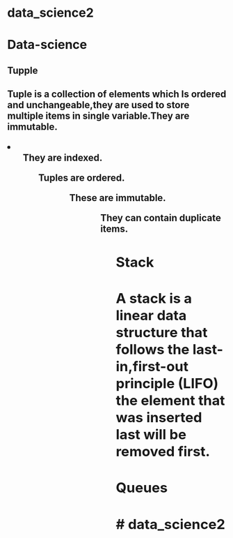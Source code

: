 # data_science2
<h1> Data-science<h2>
<h2>Tupple<h2>
<p>Tuple is a collection of elements which
Is ordered and unchangeable,they are used to store multiple items in single variable.They are immutable.<p>
<li>
<ol>They are indexed.
<ol>Tuples are ordered.<ol>
<ol>These are immutable.<ol>
<ol>They can contain duplicate items.<ol>

<h2>Stack<h2>
<p>A stack is a linear data structure that follows the last-in,first-out principle (LIFO)
 the element that was inserted last will be removed first.<P>
<h2>Queues<h2># data_science2
